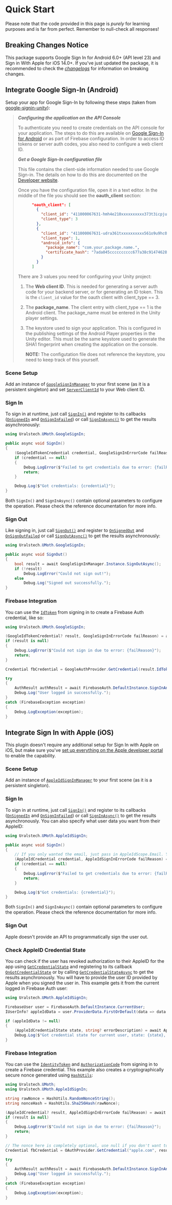 # Quick Start

Please note that the code provided in this page is *purely* for learning purposes and is far from perfect. Remember to null-check all responses!

## Breaking Changes Notice

This package supports Google Sign In for Android 6.0+ (API level 23) and Sign in With Apple for iOS 14.0+. If you've just updated the package, it is recommended to check
the [*changelogs*](https://github.com/Uralstech/UMoth/releases) for information on breaking changes.

## Integrate Google Sign-In (Android)

Setup your app for Google Sign-In by following these steps (taken from [google-signin-unity](https://github.com/googlesamples/google-signin-unity/)):
 
> ***Configuring the application on the API Console***
> 
> To authenticate you need to create credentials on the API console for your application.
> The steps to do this are available on [Google Sign-In for Android](https://developers.google.com/identity/sign-in/android/start)
> or as part of Firebase configuration. In order to access ID tokens or server auth codes,
> you also need to configure a web client ID.
> 
> ***Get a Google Sign-In configuration file***
> 
> This file contains the client-side information needed to use Google Sign-in.
> The details on how to do this are documented on the [Developer website](https://developers.google.com/identity/sign-in/android/start-integrating#get-config).
> 
> Once you have the configuration file, open it in a text editor. In the middle
> of the file you should see the __oauth_client__ section:
> 
> ```json
>       "oauth_client": [
>         {
>           "client_id": "411000067631-hmh4e210xxxxxxxxxx373t3icpju8ooi.apps.googleusercontent.com",
>           "client_type": 3
>         },
>         {
>           "client_id": "411000067631-udra361txxxxxxxxxx561o9u9hc0java.apps.googleusercontent.com",
>           "client_type": 1,
>           "android_info": {
>             "package_name": "com.your.package.name.",
>             "certificate_hash": "7ada045cccccccccc677a38c91474628d6c55d03"
>           }
>         }
>       ]
> ```
> 
> There are 3 values you need for configuring your Unity project:
> 
> 1. The __Web client ID__. This is needed for generating a server auth code for
>    your backend server, or for generating an ID token. This is the `client_id`
>    value for the oauth client with client_type == 3.
> 
> 2. The __package_name__. The client entry with client_type == 1 is the
>    Android client. The package_name must be entered in the Unity player settings.
> 
> 3. The keystore used to sign your application. This is configured in the publishing settings of the Android Player properties in
>    the Unity editor. This must be the same keystore used to generate the SHA1 fingerprint
>    when creating the application on the console.
> 
>    __NOTE:__ The configutation file does not reference the keystore, you need to keep track of this yourself.

### Scene Setup

Add an instance of [`GoogleSignInManager`](~/api/Uralstech.UMoth.GoogleSignIn.GoogleSignInManager.yml) to your first scene (as it is a persistent singleton)
and set [`ServerClientId`](~/api/Uralstech.UMoth.GoogleSignIn.GoogleSignInManager.yml#Uralstech_UMoth_GoogleSignIn_GoogleSignInManager_ServerClientId)
to your Web client ID.

### Sign In

To sign in at runtime, just call [`SignIn()`](~/api/Uralstech.UMoth.GoogleSignIn.GoogleSignInManager.yml#Uralstech_UMoth_GoogleSignIn_GoogleSignInManager_SignIn_System_String_System_Boolean_System_Boolean_)
and register to its callbacks ([`OnSignedIn`](~/api/Uralstech.UMoth.GoogleSignIn.GoogleSignInManager.yml#Uralstech_UMoth_GoogleSignIn_GoogleSignInManager_OnSignedIn) and [`OnSignInFailed`](~/api/Uralstech.UMoth.GoogleSignIn.GoogleSignInManager.yml#Uralstech_UMoth_GoogleSignIn_GoogleSignInManager_OnSignInFailed))
or call [`SignInAsync()`](~/api/Uralstech.UMoth.GoogleSignIn.GoogleSignInManager.yml#Uralstech_UMoth_GoogleSignIn_GoogleSignInManager_SignInAsync_System_String_System_Boolean_System_Boolean_System_Threading_CancellationToken_) to get the results asynchronously:

```csharp
using Uralstech.UMoth.GoogleSignIn;

public async void SignIn()
{
    (GoogleIdTokenCredential credential, GoogleSignInErrorCode failReason) = await GoogleSignInManager.Instance.SignInAsync();
    if (credential == null)
    {
        Debug.LogError($"Failed to get credentials due to error: {failReason}");
        return;
    }

    Debug.Log($"Got credentials: {credential}");
}
```

Both `SignIn()` and `SignInAsync()` contain optional parameters to configure the operation. Please check the reference documentation for more info.

### Sign Out

Like signing in, just call [`SignOut()`](~/api/Uralstech.UMoth.GoogleSignIn.GoogleSignInManager.yml#Uralstech_UMoth_GoogleSignIn_GoogleSignInManager_SignOut) and register to [`OnSignedOut`](~/api/Uralstech.UMoth.GoogleSignIn.GoogleSignInManager.yml#Uralstech_UMoth_GoogleSignIn_GoogleSignInManager_OnSignedOut) and [`OnSignOutFailed`](~/api/Uralstech.UMoth.GoogleSignIn.GoogleSignInManager.yml#Uralstech_UMoth_GoogleSignIn_GoogleSignInManager_OnSignOutFailed)
or call [`SignOutAsync()`](~/api/Uralstech.UMoth.GoogleSignIn.GoogleSignInManager.yml#Uralstech_UMoth_GoogleSignIn_GoogleSignInManager_SignOutAsync_System_Threading_CancellationToken_) to get the results asynchronously:

```csharp
using Uralstech.UMoth.GoogleSignIn;

public async void SignOut()
{
    bool result = await GoogleSignInManager.Instance.SignOutAsync();
    if (!result)
        Debug.LogError("Could not sign out!");
    else
        Debug.Log("Signed out successfully.");
}
```

### Firebase Integration

You can use the [`IdToken`](~/api/Uralstech.UMoth.GoogleSignIn.GoogleIdTokenCredential.yml#Uralstech_UMoth_GoogleSignIn_GoogleIdTokenCredential_IdToken)
from signing in to create a Firebase Auth credential, like so:

```csharp
using Uralstech.UMoth.GoogleSignIn;

(GoogleIdTokenCredential? result, GoogleSignInErrorCode failReason) = await GoogleSignInManager.Instance.SignInAsync();
if (result is null)
{
    Debug.LogError($"Could not sign in due to error: {failReason}");
    return;
}

Credential fbCredential = GoogleAuthProvider.GetCredential(result.IdToken, null);

try
{
    AuthResult authResult = await FirebaseAuth.DefaultInstance.SignInAndRetrieveDataWithCredentialAsync(fbCredential).ConfigureAwait(true);
    Debug.Log("User logged in successfully.");
}
catch (FirebaseException exception)
{
    Debug.LogException(exception);
}
```

## Integrate Sign In with Apple (iOS)

This plugin doesn't require any additional setup for Sign In with Apple on iOS, but make sure you've
[set up everything on the Apple developer portal](https://developer.apple.com/help/account/capabilities/about-sign-in-with-apple/) to enable the capability.

### Scene Setup

Add an instance of [`AppleIdSignInManager`](~/api/Uralstech.UMoth.AppleIdSignIn.AppleIdSignInManager.yml) to your first scene (as it is a persistent singleton).

### Sign In

To sign in at runtime, just call [`SignIn()`](~/api/Uralstech.UMoth.AppleIdSignIn.AppleIdSignInManager.yml#Uralstech_UMoth_AppleIdSignIn_AppleIdSignInManager_SignIn_Uralstech_UMoth_AppleIdSignIn_AppleIdScope_System_String_System_String_)
and register to its callbacks ([`OnSignedIn`](~/api/Uralstech.UMoth.AppleIdSignIn.AppleIdSignInManager.yml#Uralstech_UMoth_AppleIdSignIn_AppleIdSignInManager_OnSignedIn) and [`OnSignInFailed`](~/api/Uralstech.UMoth.AppleIdSignIn.AppleIdSignInManager.yml#Uralstech_UMoth_AppleIdSignIn_AppleIdSignInManager_OnSignInFailed))
or call [`SignInAsync()`](~/api/Uralstech.UMoth.AppleIdSignIn.AppleIdSignInManager.yml#Uralstech_UMoth_AppleIdSignIn_AppleIdSignInManager_SignInAsync_Uralstech_UMoth_AppleIdSignIn_AppleIdScope_System_String_System_String_System_Threading_CancellationToken_) to get the results asynchronously.
You can also specify what user data you want from their AppleID:

```csharp
using Uralstech.UMoth.AppleIdSignIn;

public async void SignIn()
{
    // If you only wanted the email, just pass in AppleIdScope.Email. You can also pass in AppleIdScope.None if you want neither.
    (AppleIdCredential credential, AppleIdSignInErrorCode failReason) = await AppleIdSignInManager.Instance.SignInAsync(AppleIdScope.FullName | AppleIdScope.Email);
    if (credential == null)
    {
        Debug.LogError($"Failed to get credentials due to error: {failReason}");
        return;
    }

    Debug.Log($"Got credentials: {credential}");
}
```

Both `SignIn()` and `SignInAsync()` contain optional parameters to configure the operation. Please check the reference documentation for more info.

### Sign Out

Apple doesn't provide an API to programmatically sign the user out.

### Check AppleID Credential State

You can check if the user has revoked authorization to their AppleID for the app using [`GetCredentialState`](~/api/Uralstech.UMoth.AppleIdSignIn.AppleIdSignInManager.yml#Uralstech_UMoth_AppleIdSignIn_AppleIdSignInManager_GetCredentialState_System_String_) and registering to its callback [`OnGotCredentialState`](~/api/Uralstech.UMoth.AppleIdSignIn.AppleIdSignInManager.yml#Uralstech_UMoth_AppleIdSignIn_AppleIdSignInManager_OnGotCredentialState) or by calling [`GetCredentialStateAsync`](~/api/Uralstech.UMoth.AppleIdSignIn.AppleIdSignInManager.yml#Uralstech_UMoth_AppleIdSignIn_AppleIdSignInManager_GetCredentialStateAsync_System_String_System_Threading_CancellationToken_) to get the results asynchronously.
You will have to provide the user ID provided by Apple when you signed the user in. This example gets it from the current logged in Firebase Auth user:

```csharp
using Uralstech.UMoth.AppleIdSignIn;

FirebaseUser user = FirebaseAuth.DefaultInstance.CurrentUser;
IUserInfo? appleIdData = user.ProviderData.FirstOrDefault(data => data.ProviderId == "apple.com");

if (appleIdData != null)
{
    (AppleIdCredentialState state, string? errorDescription) = await AppleIdSignInManager.Instance.GetCredentialStateAsync(appleIdData.UserId);
    Debug.Log($"Got credential state for current user, state: {state}, error: {errorDescription}");
}
```

### Firebase Integration

You can use the [`IdentityToken`](~/api/Uralstech.UMoth.AppleIdSignIn.AppleIdCredential.yml#Uralstech_UMoth_AppleIdSignIn_AppleIdCredential_IdentityToken) and [`AuthorizationCode`](~/api/Uralstech.UMoth.AppleIdSignIn.AppleIdCredential.yml#Uralstech_UMoth_AppleIdSignIn_AppleIdCredential_AuthorizationCode) from signing in
to create a Firebase credential. This example also creates a cryptographically secure nonce generated using [`HashUtils`](~/api/Uralstech.UMoth.HashUtils.yml):

```csharp
using Uralstech.UMoth;
using Uralstech.UMoth.AppleIdSignIn;

string rawNonce = HashUtils.RandomNonceString();
string nonceHash = HashUtils.Sha256Hash(rawNonce);

(AppleIdCredential? result, AppleIdSignInErrorCode failReason) = await AppleIdSignInManager.Instance.SignInAsync(AppleIdScope.FullName | AppleIdScope.Email, nonceHash);
if (result is null)
{
    Debug.LogError($"Could not sign in due to error: {failReason}");
    return;
}

// The nonce here is completely optional, use null if you don't want to use it.
Credential fbCredential = OAuthProvider.GetCredential("apple.com", result.IdentityToken, rawNonce, result.AuthorizationCode);

try
{
    AuthResult authResult = await FirebaseAuth.DefaultInstance.SignInAndRetrieveDataWithCredentialAsync(fbCredential).ConfigureAwait(true);
    Debug.Log("User logged in successfully.");
}
catch (FirebaseException exception)
{
    Debug.LogException(exception);
}
```